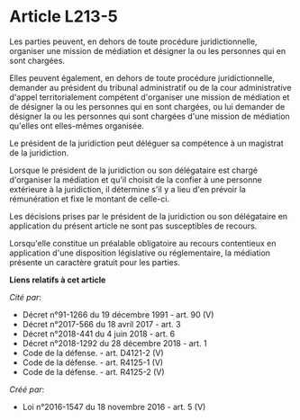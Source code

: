 # Article L213-5

Les parties peuvent, en dehors de toute procédure juridictionnelle, organiser une mission de médiation et désigner la ou les
personnes qui en sont chargées.

Elles peuvent également, en dehors de toute procédure juridictionnelle, demander au président du tribunal administratif ou de
la cour administrative d'appel territorialement compétent d'organiser une mission de médiation et de désigner la ou les
personnes qui en sont chargées, ou lui demander de désigner la ou les personnes qui sont chargées d'une mission de médiation
qu'elles ont elles-mêmes organisée.

Le président de la juridiction peut déléguer sa compétence à un magistrat de la juridiction.

Lorsque le président de la juridiction ou son délégataire est chargé d'organiser la médiation et qu'il choisit de la confier
à une personne extérieure à la juridiction, il détermine s'il y a lieu d'en prévoir la rémunération et fixe le montant de
celle-ci.

Les décisions prises par le président de la juridiction ou son délégataire en application du présent article ne sont pas
susceptibles de recours.

Lorsqu'elle constitue un préalable obligatoire au recours contentieux en application d'une disposition législative ou
réglementaire, la médiation présente un caractère gratuit pour les parties.

**Liens relatifs à cet article**

_Cité par_:

  - Décret n°91-1266 du 19 décembre 1991 - art. 90 (V)
  - Décret n°2017-566 du 18 avril 2017 - art. 3
  - Décret n°2018-441 du 4 juin 2018 - art. 6
  - Décret n°2018-1292 du 28 décembre 2018 - art. 1
  - Code de la défense. - art. D4121-2 (V)
  - Code de la défense. - art. R4125-1 (V)
  - Code de la défense. - art. R4125-2 (V)

_Créé par_:

  - Loi n°2016-1547 du 18 novembre 2016 - art. 5 (V)
